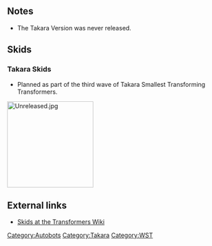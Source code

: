 Notes
-----

-   The Takara Version was never released.

Skids
-----

### Takara Skids

-   Planned as part of the third wave of Takara Smallest Transforming Transformers.

<img src="Unreleased.jpg" title="fig:Unreleased.jpg" alt="Unreleased.jpg" width="200" />

External links
--------------

-   [Skids at the Transformers Wiki](http://tfwiki.net/wiki/Skids_%28G1%29)

<Category:Autobots> <Category:Takara> <Category:WST>
